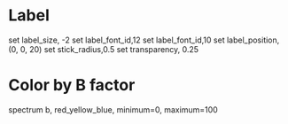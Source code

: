 # Label
set label_size, -2
set label_font_id,12
set label_font_id,10
set label_position, (0, 0, 20)
set stick_radius,0.5
set transparency, 0.25

# Color by B factor
spectrum b, red_yellow_blue, minimum=0, maximum=100
